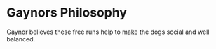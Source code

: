 Gaynors Philosophy
==============

Gaynor believes these free runs help to make the dogs social and well balanced.